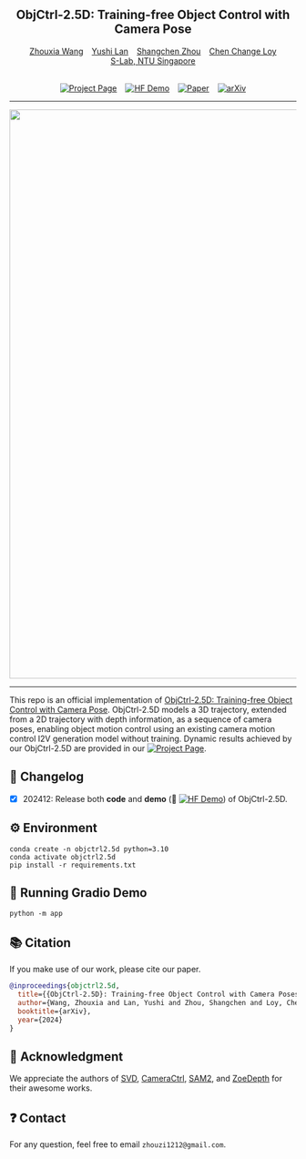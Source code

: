 <div align="center">

## ObjCtrl-2.5D: Training-free Object Control with Camera Pose

<div align='center'>
 <a href='https://wzhouxiff.github.io/'>Zhouxia Wang</a>
&ensp; <a href='https://nirvanalan.github.io/'>Yushi Lan</a>
&ensp; <a href='https://shangchenzhou.com/'>Shangchen Zhou</a>
&ensp; <a href='https://www.mmlab-ntu.com/person/ccloy/index.html'>Chen Change Loy</a>
</div>

<div align='center'>
 <a href='https://www.mmlab-ntu.com/'>S-Lab, NTU Singapore</a>
</div>

<br>

 [![Project Page](https://img.shields.io/badge/Project%20Page-green
)](https://wzhouxiff.github.io/projects/ObjCtrl-2.5D/)
&ensp; [![HF Demo](https://img.shields.io/badge/Demo-orange
)](https://huggingface.co/spaces/yslan/ObjCtrl-2.5D) &ensp; [![Paper](https://img.shields.io/badge/Paper-gray)]() &ensp; [![arXiv](https://img.shields.io/badge/arXiv-red)]()

</div>

---

<div>
<img src="assets/demo/demo.gif" class="img-responsive" , width="1000">
</div>

---

This repo is an official implementation of [ObjCtrl-2.5D: Training-free Object Control with Camera Pose](). 
ObjCtrl-2.5D models a 3D trajectory, extended from a 2D trajectory with depth information, as a sequence of camera poses, 
enabling object motion control using an existing camera motion control I2V generation model without training. Dynamic results achieved by our ObjCtrl-2.5D are provided in our [![Project Page](https://img.shields.io/badge/Project%20Page-green
)](https://wzhouxiff.github.io/projects/ObjCtrl-2.5D/).

## 📝 Changelog

- [x] 202412: Release both **code** and **demo** (🤗 [![HF Demo](https://img.shields.io/badge/Demo-orange
)](https://huggingface.co/spaces/yslan/ObjCtrl-2.5D)) of ObjCtrl-2.5D.

## ⚙️ Environment
    conda create -n objctrl2.5d python=3.10
    conda activate objctrl2.5d
    pip install -r requirements.txt

## 💫 Running Gradio Demo
    python -m app

## :books: Citation
If you make use of our work, please cite our paper.
```bibtex
@inproceedings{objctrl2.5d,
  title={{ObjCtrl-2.5D}: Training-free Object Control with Camera Poses},
  author={Wang, Zhouxia and Lan, Yushi and Zhou, Shangchen and Loy, Chen Change},
  booktitle={arXiv},
  year={2024}
}
```

## 🤗 Acknowledgment
We appreciate the authors of [SVD](https://stability.ai/stable-video), [CameraCtrl](https://github.com/hehao13/CameraCtrl), [SAM2](https://github.com/facebookresearch/sam2), and [ZoeDepth](https://github.com/isl-org/ZoeDepth) for their awesome works.
## ❓ Contact
For any question, feel free to email `zhouzi1212@gmail.com`.
